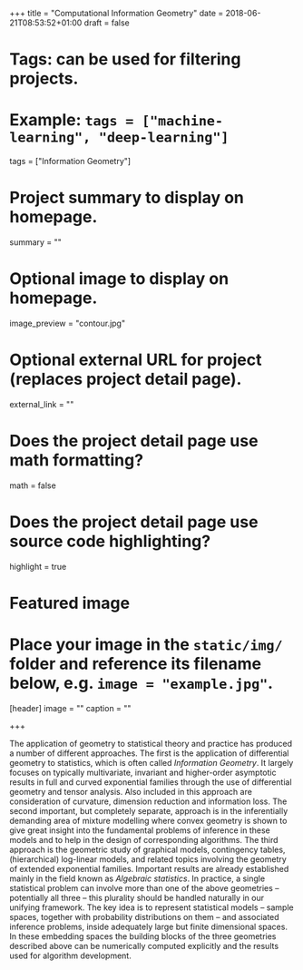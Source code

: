 +++
title = "Computational Information Geometry"
date = 2018-06-21T08:53:52+01:00
draft = false

# Tags: can be used for filtering projects.
# Example: `tags = ["machine-learning", "deep-learning"]`
tags = ["Information Geometry"]

# Project summary to display on homepage.
summary = ""

# Optional image to display on homepage.
image_preview = "contour.jpg"

# Optional external URL for project (replaces project detail page).
external_link = ""

# Does the project detail page use math formatting?
math = false

# Does the project detail page use source code highlighting?
highlight = true

# Featured image
# Place your image in the `static/img/` folder and reference its filename below, e.g. `image = "example.jpg"`.
[header]
image = ""
caption = ""

+++


The application of geometry to statistical theory and practice has produced a number of different approaches. The first is the application of differential geometry to statistics, which is often called *Information Geometry*. It largely focuses on typically multivariate, invariant and higher-order asymptotic results in full and curved exponential families through the use of differential geometry and tensor analysis. Also included in this approach are consideration of curvature, dimension reduction and information loss. The second important, but completely separate, approach is in the inferentially demanding area of mixture modelling where convex geometry is shown to give great insight into the fundamental problems of inference in these models and to help in the design of corresponding algorithms. The third approach is the geometric study of graphical models, contingency tables, (hierarchical) log-linear models, and related topics involving the geometry of extended exponential families. Important results are already established mainly in the  field known as  *Algebraic statistics*. In practice, a single statistical problem can involve more than one of the above geometries – potentially all three – this plurality should be  handled naturally in our unifying framework. The key idea is to represent statistical models – sample spaces, together with probability distributions on them – and associated inference problems, inside adequately large but finite dimensional spaces. In these embedding spaces the building blocks of the three geometries described above can be numerically computed explicitly and the results used for algorithm development. 